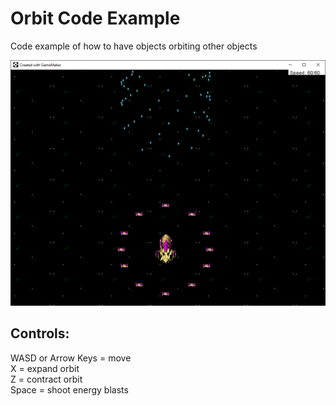 # Orbit Code Example

Code example of how to have objects orbiting other objects  

![Screenshot](https://github.com/timeblade0/orbit_example/blob/main/screenshot2.png)

Controls:  
-----------------  
WASD or Arrow Keys = move  
X = expand orbit  
Z = contract orbit  
Space = shoot energy blasts  
